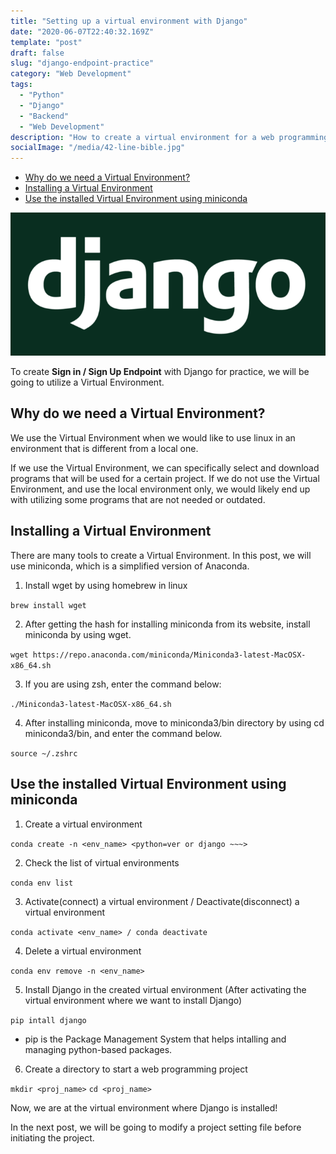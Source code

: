 ```yaml
---
title: "Setting up a virtual environment with Django"
date: "2020-06-07T22:40:32.169Z"
template: "post"
draft: false
slug: "django-endpoint-practice"
category: "Web Development"
tags:
  - "Python"
  - "Django"
  - "Backend"
  - "Web Development"
description: "How to create a virtual environment for a web programming project."
socialImage: "/media/42-line-bible.jpg"
---
```


- [Why do we need a Virtual Environment?](#why-do-we-need-a-virtual-environment)
- [Installing a Virtual Environment](#installing-a-virtual-environment)
- [Use the installed Virtual Environment using miniconda](#use-the-installed-virtual-environment-using-miniconda)

![42-line-bible.jpg](/media/42-line-bible.jpg)

To create **Sign in / Sign Up Endpoint** with Django for practice, we will be going to utilize a Virtual Environment.

## Why do we need a Virtual Environment?

We use the Virtual Environment when we would like to use linux in an environment that is different from a local one.

If we use the Virtual Environment, we can specifically select and download programs that will be used for a certain project. If we do not use the Virtual Environment, and use the local environment only, we would likely end up with utilizing some programs that are not needed or outdated.

## Installing a Virtual Environment

There are many tools to create a Virtual Environment. In this post, we will use miniconda, which is a simplified version of Anaconda.

1. Install wget by using homebrew in linux

```brew install wget```

2. After getting the hash for installing miniconda from its website, install miniconda by using wget.

```wget https://repo.anaconda.com/miniconda/Miniconda3-latest-MacOSX-x86_64.sh```

3. If you are using zsh, enter the command below:

```./Miniconda3-latest-MacOSX-x86_64.sh```

4. After installing miniconda, move to miniconda3/bin directory by using cd miniconda3/bin, and enter the command below.

```source ~/.zshrc```
 
## Use the installed Virtual Environment using miniconda

1. Create a virtual environment

```conda create -n <env_name> <python=ver or django ~~~>```

2. Check the list of virtual environments

```conda env list```

3. Activate(connect) a virtual environment / Deactivate(disconnect) a virtual environment

```conda activate <env_name> / conda deactivate```

4. Delete a virtual environment

```conda env remove -n <env_name>```

5. Install Django in the created virtual environment (After activating the virtual environment where we want to install Django)

```pip intall django```

- pip is the Package Management System that helps intalling and managing python-based packages.

6. Create a directory to start a web programming project

```mkdir <proj_name>```
```cd <proj_name>```

Now, we are at the virtual environment where Django is installed!

In the next post, we will be going to modify a project setting file before initiating the project. 